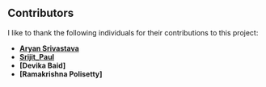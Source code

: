 ## Contributors

I like to thank the following individuals for their contributions to this project:

- **[Aryan Srivastava](https://github.com/theWorkingPrototype/NO)** 
- **[Srijit_Paul](https://github.com/Srijit-Paul)** 
- **[Devika Baid]** 
- **[Ramakrishna Polisetty]** 

